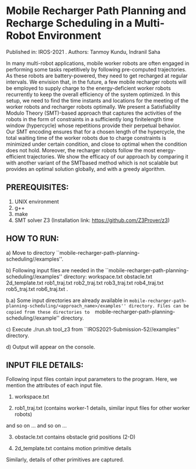 
# Mobile Recharger Path Planning and Recharge Scheduling in a Multi-Robot Environment

Published in: IROS-2021 .  Authors: Tanmoy Kundu, Indranil Saha

In many multi-robot applications, mobile worker
robots are often engaged in performing some tasks repetitively
by following pre-computed trajectories. As these robots are
battery-powered, they need to get recharged at regular intervals. We envision that, in the future, a few mobile recharger
robots will be employed to supply charge to the energy-deficient
worker robots recurrently to keep the overall efficiency of
the system optimized. In this setup, we need to find the time
instants and locations for the meeting of the worker robots and
recharger robots optimally. We present a Satisfiability Modulo
Theory (SMT)-based approach that captures the activities of
the robots in the form of constraints in a sufficiently long finitelength time window (hypercycle) whose repetitions provide their
perpetual behavior. Our SMT encoding ensures that for a
chosen length of the hypercycle, the total waiting time of the
worker robots due to charge constraints is minimized under
certain condition, and close to optimal when the condition
does not hold. Moreover, the recharger robots follow the
most energy-efficient trajectories. We show the efficacy of our
approach by comparing it with another variant of the SMTbased method which is not scalable but provides an optimal
solution globally, and with a greedy algorithm.

PREREQUISITES:
--------------
1. UNIX environment
2. g++
3. make
4. SMT solver Z3 (Installation link: https://github.com/Z3Prover/z3)

HOW TO RUN:
-----------
a) Move to directory  ``mobile-recharger-path-planning-scheduling/<approach-name>/examples''.

b) Following input files are needed in the ``mobile-recharger-path-planning-scheduling/<approach-name>/examples'' directory:
     workspace.txt  obstacle.txt  2d_template.txt  rob1_traj.txt  rob2_traj.txt  rob3_traj.txt  rob4_traj.txt  rob5_traj.txt  rob6_traj.txt .

b.a) Some input directories are already available in ``mobile-recharger-path-planning-scheduling/<approach_name>/examples'' directory. Files can be copied from these directories to  ``mobile-recharger-path-planning-scheduling/<approach-name>/example'' directory.  

c) Execute  ./run.sh tool_z3  from ``IROS2021-Submission-52/<approach-name>/examples'' directory.

d) Output will appear on the console.

INPUT FILE DETAILS:
------------
Following input files contain input parameters to the program. Here, we mention the attributes of each input file.

1. workspace.txt
<max x coordinate>
<max y coordinate>
<no. of worker robots>
<original hyperloop length>
<max. recharge amount per unit time>
<no. of recharger robots>


2. rob1_traj.txt (contains worker-1 details, similar input files for other worker robots)
<full charge amount>
<no. of trajectory points>
<position of trajectory point 1>
<position of trajectory point 2> 
and so on ...
<charge cost for moving from point-1 to point-2>
<charge cost for moving from point-2 to point-3>
and so on ...


3. obstacle.txt contains obstacle grid positions (2-D)


4. 2d_template.txt contains motion primitive details
<primitive id>
<initial velocity>
<final velocity>
<displacement of [x, y] distance from current position>
<cost of applying this primitive>
<time required to apply this primitive>
<swath locations from the current location, while applied>

Similarly, details of other primitives are captured.

